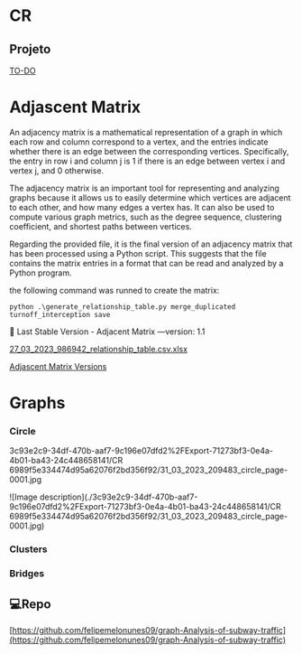 # CR

## Projeto

[TO-DO](https://www.notion.so/ba0a027757c0438d9d3a6bc7301e650d)

# Adjascent Matrix

An adjacency matrix is a mathematical representation of a graph in which each row and column correspond to a vertex, and the entries indicate whether there is an edge between the corresponding vertices. Specifically, the entry in row i and column j is 1 if there is an edge between vertex i and vertex j, and 0 otherwise.

The adjacency matrix is an important tool for representing and analyzing graphs because it allows us to easily determine which vertices are adjacent to each other, and how many edges a vertex has. It can also be used to compute various graph metrics, such as the degree sequence, clustering coefficient, and shortest paths between vertices.

Regarding the provided file, it is the final version of an adjacency matrix that has been processed using a Python script. This suggests that the file contains the matrix entries in a format that can be read and analyzed by a Python program.

the following command was runned to create the matrix:

`python .\generate_relationship_table.py merge_duplicated turnoff_interception save`

<aside>
📁 Last Stable Version - Adjacent Matrix —version: 1.1

[27_03_2023_986942_relationship_table.csv.xlsx](CR%206989f5e334474d95a62076f2bd356f92/27_03_2023_986942_relationship_table.csv.xlsx)

</aside>

[Adjascent Matrix Versions](https://www.notion.so/Adjascent-Matrix-Versions-2b74db7db81e4313a2804c941f85056c)

# Graphs

### Circle
3c93e2c9-34df-470b-aaf7-9c196e07dfd2%2FExport-71273bf3-0e4a-4b01-ba43-24c448658141/CR 6989f5e334474d95a62076f2bd356f92/31_03_2023_209483_circle_page-0001.jpg

![Image description](./3c93e2c9-34df-470b-aaf7-9c196e07dfd2%2FExport-71273bf3-0e4a-4b01-ba43-24c448658141/CR 6989f5e334474d95a62076f2bd356f92/31_03_2023_209483_circle_page-0001.jpg)

### Clusters

### Bridges

## 💻Repo

[https://github.com/felipemelonunes09/graph-Analysis-of-subway-traffic](https://github.com/felipemelonunes09/graph-Analysis-of-subway-traffic)
